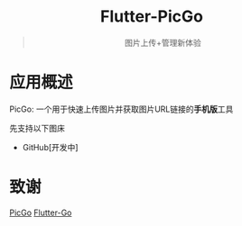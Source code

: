 <div align="center">
  <img src="https://raw.githubusercontent.com/hackycy/flutter-picgo/master/docs/design/squareLogo144.png" alt="">
  <h1>Flutter-PicGo</h1>
  <blockquote>图片上传+管理新体验 </blockquote>
</div>

# 应用概述

PicGo: 一个用于快速上传图片并获取图片URL链接的**手机版**工具

先支持以下图床

- GitHub[开发中]

# 致谢

[PicGo](https://github.com/Molunerfinn/PicGo)
[Flutter-Go](https://github.com/alibaba/flutter-go)

